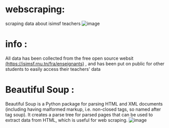 # webscraping:
scraping data about isimsf teachers
![image](https://github.com/wissemkarous/webscraping/assets/115191512/f8922cec-d2b9-43de-a35e-a62dd51000ca)

# info :
All data has been collected from the free open source websit [(https://isimsf.rnu.tn/fra/enseignants)](https://isimsf.rnu.tn/fra/enseignants) , and has been put on public for other students to easily access their teachers' data
# Beautiful Soup :
Beautiful Soup is a Python package for parsing HTML and XML documents (including having malformed markup, i.e. non-closed tags, so named after tag soup). It creates a parse tree for parsed pages that can be used to extract data from HTML, which is useful for web scraping.
![image](https://github.com/wissemkarous/webscraping/assets/115191512/0a7059ba-fb66-4802-9242-403691d2d81f)




